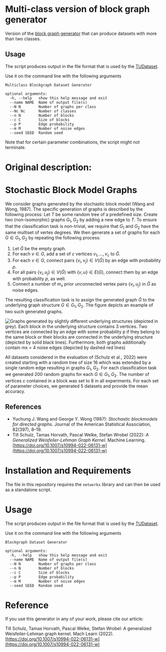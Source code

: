 # Multi-class version of block graph generator
Version of the [block graph generator](https://github.com/mlai-bonn/BlockGraphGenerator) that can produce datasets with more than two classes.

## Usage

The script produces output in the file format that is used by the [TUDataset](https://chrsmrrs.github.io/datasets/).

Use it on the command line with the following arguments

	Multiclass Blockgraph Dataset Generator

	optional arguments:
	  -h, --help   show this help message and exit
	  --name NAME  Name of output file(s)
	  --N N        Number of graphs per class
	  --Nc Nc      Number of classes
	  --n N        Number of blocks
	  --c C        Size of blocks
	  --p P        Edge probability
	  --m M        Number of noise edges
	  --seed SEED  Random seed

Note that for certain parameter combinations, the script might not terminate.

# Original description:
# Stochastic Block Model Graphs

We consider graphs generated by the stochastic block model (Wang and Wong, 1987). 
The specific generation of graphs is described by the following process:
Let $T$ be some random tree of a predefined size.
Create two (non-isomorphic) graphs $G_1,G_2$ by adding a new edge to $T$.
To ensure that the classification task is non-trivial, we require that $G_1$ and $G_2$ have the same multiset of vertex degrees.
We then generate a set of graphs for each $G \in G_1,G_2$ by repeating the following process:

1. Let $\widehat{G}$ be the empty graph.
1. For each $v \in G$, add a set of $c$ vertices $v_1,...,v_c$ to $\widehat{G}$.
2. For each $v \in G$, connect pairs $\{v_i,v_j\} \in V(\widehat{G})$ by an edge with probability $p$.
3. For all pairs $\{v_i,u_j\} \in V(\widehat{G})$ with $\{v,u\} \in E(G)$, connect them by an edge with probability $p$, as well.
4. Connect a number of $m_x$ prior unconnected vertex pairs $\{v_i,u_j\}$ in $\widehat{G}$ as noise edges. 

The resulting classification task is to assign the generated graph $\widehat{G}$ to the underlying graph structure $G \in G_1,G_2$. 
The figure depicts an example of two such generated graphs.  

![Graphs generated by slightly different underlying structures (depicted in grey). Each block in the
underlying structure contains 3 vertices. Two vertices are connected by an edge with some probability p if
they belong to the same block or their blocks are connected in the underlying structure (depicted by solid
black lines). Furthermore, both graphs additionally contain mx = 4 noise edges (depicted by dashed red
lines)](blockgraphs.png?)

All datasets considered in the evaluation of (Schulz et al., 2022) were created starting with a random tree of size $16$ which was extended by a single random edge resulting in graphs $G_1,G_2$.
For each classification task we generated $200$ random graphs for each $G \in G_1,G_2$. 
The number of vertices $c$ contained in a block was set to $8$ in all experiments. 
For each set of parameter choices, we generated $5$ datasets and provide the mean accuracy. 



## References

- Yuchung J. Wang  and  George Y. Wong (1987): *Stochastic blockmodels for directed graphs.* Journal of the American Statistical Association, 82(397), 8–19.
- Till Schulz, Tamas Horvath, Pascal Welke, Stefan Wrobel (2022): *A Generalized Weisfeiler-Lehman Graph Kernel.* Machine Learning. [https://doi.org/10.1007/s10994-022-06131-w](https://doi.org/10.1007/s10994-022-06131-w)

# Installation and Requirements

The file in this repository requires the `networkx` library and can then be used as a standalone script.

# Usage

The script produces output in the file format that is used by the [TUDataset](https://chrsmrrs.github.io/datasets/).

Use it on the command line with the following arguments

	Blockgraph Dataset Generator

	optional arguments:
	  -h, --help   show this help message and exit
	  --name NAME  Name of output file(s)
	  --N N        Number of graphs per class
	  --n N        Number of blocks
	  --c C        Size of blocks
	  --p P        Edge probability
	  --m M        Number of noise edges
	  --seed SEED  Random seed



# Reference

If you use this generator in any of your work, please cite our article:

Till Schulz, Tamas Horvath, Pascal Welke, Stefan Wrobel:  A generalized Weisfeiler-Lehman graph kernel. Mach Learn (2022). [https://doi.org/10.1007/s10994-022-06131-w](https://doi.org/10.1007/s10994-022-06131-w)
